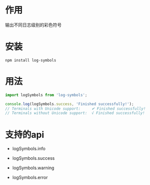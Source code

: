 # 作用

输出不同日志级别的彩色符号

# 安装

```shell
npm install log-symbols
```

# 用法

```js
import logSymbols from 'log-symbols';

console.log(logSymbols.success, 'Finished successfully!');
// Terminals with Unicode support:     ✔ Finished successfully!
// Terminals without Unicode support:  √ Finished successfully!
```

# 支持的api

* logSymbols.info

* logSymbols.success

* logSymbols.warning

* logSymbols.error
